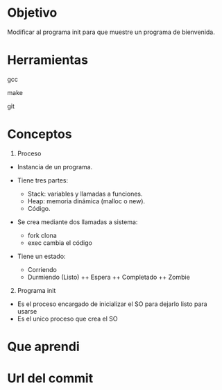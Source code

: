 # Objetivo
Modificar al programa init para que muestre un programa de bienvenida.

# Herramientas
gcc

make

git

# Conceptos

1) Proceso

+ Instancia de un programa.
+ Tiene tres partes:
  + Stack: variables y llamadas a funciones.
  + Heap: memoria dinámica (malloc o new).
  + Código.

+ Se crea mediante dos llamadas a sistema:
  + fork clona
  + exec cambia el código

+ Tiene un estado:
  + Corriendo
  + Durmiendo (Listo)
++ Espera
++ Completado
++ Zombie

2) Programa init
+ Es el proceso encargado de inicializar el SO para dejarlo listo para usarse
+ Es el unico proceso que crea el SO

# Que aprendi

# Url del commit
